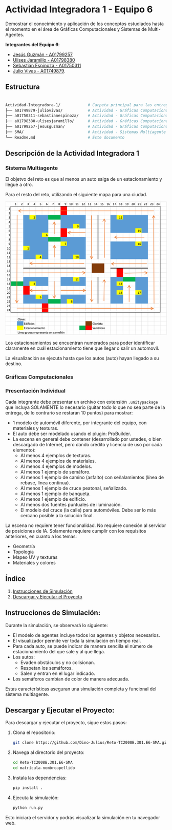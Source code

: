 Actividad Integradora 1 - Equipo 6
========================


Demostrar el conocimiento y aplicación de los conceptos estudiados hasta el momento en el área de Gráficas Computacionales y Sistemas de Multi-Agentes.

**Integrantes del Equipo 6**: 
- [Jesús Guzmán - A01799257](https://github.com/XxCppSlayerxX)
- [Ulises Jaramillo - A01798380](https://github.com/Ulises-JPx)
- [Sebastián Espinoza - A01750311](https://github.com/Sebastian-Espinoza-25)
- [Julio Vivas - A01749879](https://github.com/Dino-Julius).

## Estructura

```bash

Actividad-Integradora-1/            # Carpeta principal para las entregas de la Actividad Integradora 1
├── a01749879-juliovivas/           # Actividad - Gráficas Computacionales de Julio Vivas
├── a01750311-sebastianespinoza/    # Actividad - Gráficas Computacionales de Sebastián Espinoza
├── a01798380-ulisesjaramillo/      # Actividad - Gráficas Computacionales de Ulises Jaramillo
├── a01799257-jesusguzman/          # Actividad - Gráficas Computacionales de Jesús Guzmán
├── SMA/                            # Actividad - Sistemas Multiagente
└── Readme.md                       # Este documento
```

## Descripción de la Actividad Integradora 1

### Sistema Multiagente

El objetvo del reto es que al menos un auto salga de un estacionamiento y llegue a otro.

Para el resto del reto, utilizando el siguiente mapa para una ciudad.

![Mapa de la ciudad](image.png)

Los estacionamientos se encuentran numerados para poder identificar claramente en cuál estacionamiento tiene que llegar o salir un automovil.

La visualización se ejecuta hasta que los autos (auto) hayan llegado a su destino.

### Gráficas Computacionales

### Presentación Individual

Cada integrante debe presentar un archivo con extensión `.unitypackage` que incluya SOLAMENTE lo necesario (quitar todo lo que no sea parte de la entrega, de lo contrario se restarán 10 puntos) para mostrar:

- 1 modelo de automóvil diferente, por integrante del equipo, con materiales y texturas.
- El auto debe ser modelado usando el plugin: ProBuilder.
- La escena en general debe contener (desarrollado por ustedes, o bien descargado de Internet, pero dando crédito y licencia de uso por cada elemento):
    - Al menos 4 ejemplos de texturas.
    - Al menos 4 ejemplos de materiales.
    - Al menos 4 ejemplos de modelos.
    - Al menos 1 ejemplo de semáforo.
    - Al menos 1 ejemplo de camino (asfalto) con señalamientos (línea de rebase, línea continua).
    - Al menos 1 ejemplo de cruce peatonal, señalizado.
    - Al menos 1 ejemplo de banqueta.
    - Al menos 1 ejemplo de edificio.
    - Al menos dos fuentes puntuales de iluminación.
    - El modelo del cruce (la calle) para automóviles. Debe ser lo más cercano posible a la solución final.

La escena no requiere tener funcionalidad. No requiere conexión al servidor de posiciones de IA. Solamente requiere cumplir con los requisitos anteriores, en cuanto a los temas:
- Geometría
- Topología
- Mapeo UV y texturas
- Materiales y colores

## Índice

1. [Instrucciones de Simulación](#instrucciones-de-simulación)
2. [Descargar y Ejecutar el Proyecto](#descargar-y-ejecutar-el-proyecto)

## Instrucciones de Simulación:

Durante la simulación, se observará lo siguiente:

- El modelo de agentes incluye todos los agentes y objetos necesarios.
- El visualizador permite ver toda la simulación en tiempo real.
- Para cada auto, se puede indicar de manera sencilla el número de estacionamiento del que sale y al que llega.
- Los autos:
    - Evaden obstáculos y no colisionan.
    - Respetan los semáforos.
    - Salen y entran en el lugar indicado.
- Los semáforos cambian de color de manera adecuada.

Estas características aseguran una simulación completa y funcional del sistema multiagente.

## Descargar y Ejecutar el Proyecto:

Para descargar y ejecutar el proyecto, sigue estos pasos:

1. Clona el repositorio:
    ```sh
    git clone https://github.com/Dino-Julius/Reto-TC2008B.301.E6-SMA.git
    ```

2. Navega al directorio del proyecto:
    ```sh
    cd Reto-TC2008B.301.E6-SMA
    cd matrícula-nombreapellido
    ```

3. Instala las dependencias:
    ```sh
    pip install .
    ```

4. Ejecuta la simulación:
    ```sh
    python run.py
    ```

Esto iniciará el servidor y podrás visualizar la simulación en tu navegador web.